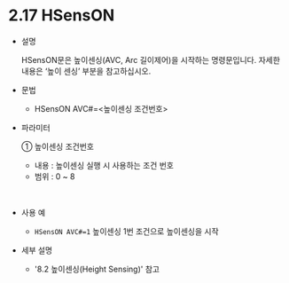 ﻿# 2.17 HSensON

- 설명 
  
    HSensON문은 높이센싱(AVC, Arc 길이제어)을 시작하는 명령문입니다.
자세한 내용은 ‘높이 센싱’ 부분을 참고하십시오.


- 문법
  
    - HSensON AVC#=<높이센싱 조건번호>

- 파라미터
  
   ① 높이센싱 조건번호
     - 내용 : 높이센싱 실행 시 사용하는 조건 번호
     - 범위 : 0 ~ 8
      
</br>  

- 사용 예
  
   - ```HSensON AVC#=1```  높이센싱 1번 조건으로 높이센싱을 시작


- 세부 설명
  
  -	'8.2 높이센싱(Height Sensing)' 참고